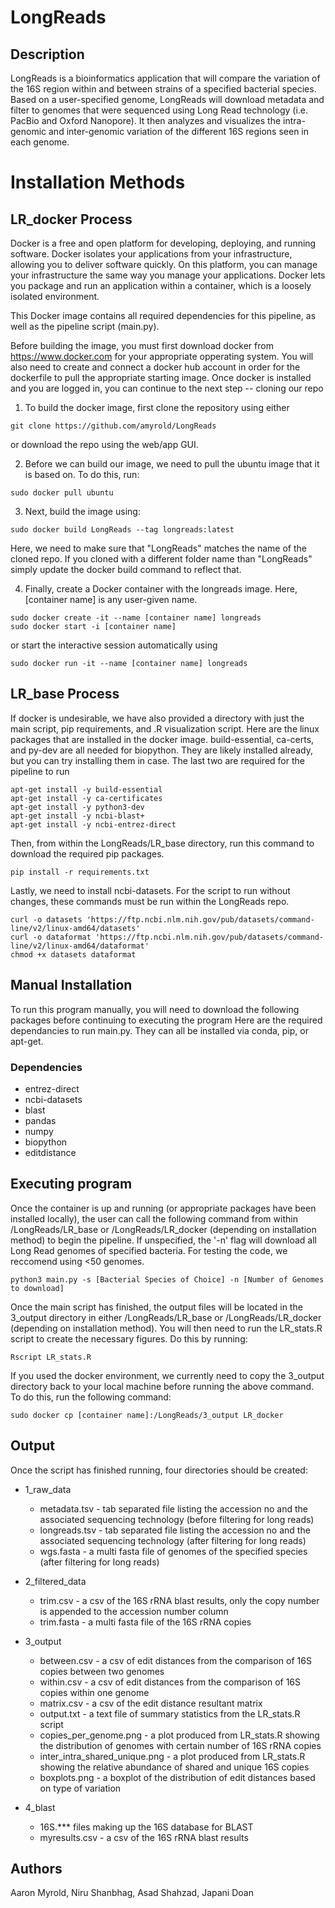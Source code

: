 # LongReads

## Description
LongReads is a bioinformatics application that will compare the variation of the 16S region within and between strains of a specified bacterial species. Based on a user-specified genome, LongReads will download metadata and filter to genomes that were sequenced using Long Read technology (i.e. PacBio and Oxford Nanopore). It then analyzes and visualizes the intra-genomic and inter-genomic variation of the different 16S regions seen in each genome. 

# Installation Methods

## LR_docker Process
Docker is a free and open platform for developing, deploying, and running software. Docker isolates your applications from your infrastructure, allowing you to deliver software quickly. On this platform, you can manage your infrastructure the same way you manage your applications. Docker lets you package and run an application within a container, which is a loosely isolated environment.

This Docker image contains all required dependencies for this pipeline, as well as the pipeline script (main.py). 

Before building the image, you must first download docker from https://www.docker.com for your appropriate opperating system. You will also need to create and connect a docker hub account in order for the dockerfile to pull the appropriate starting image. 
Once docker is installed and you are logged in, you can continue to the next step -- cloning our repo

1. To build the docker image, first clone the repository using either
```
git clone https://github.com/amyrold/LongReads
```
or download the repo using the web/app GUI.

2. Before we can build our image, we need to pull the ubuntu image that it is based on. To do this, run:
```
sudo docker pull ubuntu
```

3. Next, build the image using:
```
sudo docker build LongReads --tag longreads:latest
```
Here, we need to make sure that "LongReads" matches the name of the cloned repo. If you cloned with a different folder name than "LongReads" simply update the docker build command to reflect that. 


4. Finally, create a Docker container with the longreads image. Here, [container name] is any user-given name.
```
sudo docker create -it --name [container name] longreads
sudo docker start -i [container name]
```
or start the interactive session automatically using
```
sudo docker run -it --name [container name] longreads
```

## LR_base Process
If docker is undesirable, we have also provided a directory with just the main script, pip requirements, and .R visualization script.
Here are the linux packages that are installed in the docker image. build-essential, ca-certs, and py-dev are all needed for biopython. They are likely installed already, but you can try installing them in case. The last two are required for the pipeline to run
```
apt-get install -y build-essential
apt-get install -y ca-certificates
apt-get install -y python3-dev
apt-get install -y ncbi-blast+
apt-get install -y ncbi-entrez-direct
```
Then, from within the LongReads/LR_base directory, run this command to download the required pip packages. 
```
pip install -r requirements.txt
```
Lastly, we need to install ncbi-datasets. For the script to run without changes, these commands must be run within the LongReads repo. 
```
curl -o datasets 'https://ftp.ncbi.nlm.nih.gov/pub/datasets/command-line/v2/linux-amd64/datasets'
curl -o dataformat 'https://ftp.ncbi.nlm.nih.gov/pub/datasets/command-line/v2/linux-amd64/dataformat'
chmod +x datasets dataformat
```


## Manual Installation
To run this program manually, you will need to download the following packages before continuing to executing the program
Here are the required dependancies to run main.py. They can all be installed via conda, pip, or apt-get. 
### Dependencies
- entrez-direct
- ncbi-datasets
- blast
- pandas
- numpy
- biopython
- editdistance

## Executing program
Once the container is up and running (or appropriate packages have been installed locally), the user can call the following command from within /LongReads/LR_base or /LongReads/LR_docker (depending on installation method) to begin the pipeline. If unspecified, the '-n' flag will download all Long Read genomes of specified bacteria. For testing the code, we reccomend using <50 genomes. 
```
python3 main.py -s [Bacterial Species of Choice] -n [Number of Genomes to download]
```
Once the main script has finished, the output files will be located in the 3_output directory in either /LongReads/LR_base or /LongReads/LR_docker (depending on installation method). You will then need to run the LR_stats.R script to create the necessary figures. Do this by running:
```
Rscript LR_stats.R
```
If you used the docker environment, we currently need to copy the 3_output directory back to your local machine before running the above command. To do this, run the following command:
```
sudo docker cp [container name]:/LongReads/3_output LR_docker
```
## Output
Once the script has finished running, four directories should be created:
* 1_raw_data
  *  metadata.tsv  - tab separated file listing the accession no and the associated sequencing technology (before filtering for long reads)
  *  longreads.tsv - tab separated file listing the accession no and the associated sequencing technology (after filtering for long reads)
  *  wgs.fasta - a multi fasta file of genomes of the specified species (after filtering for long reads)
* 2_filtered_data
  *  trim.csv - a csv of the 16S rRNA blast results, only the copy number is appended to the accession number column
  *  trim.fasta - a multi fasta file of the 16S rRNA copies
* 3_output
  *  between.csv - a csv of edit distances from the comparison of 16S copies between two genomes
  *  within.csv - a csv of edit distances from the comparison of 16S copies within one genome
  *  matrix.csv - a csv of the edit distance resultant matrix
  *  output.txt - a text file of summary statistics from the LR_stats.R script
  *  copies_per_genome.png - a plot produced from LR_stats.R showing the distribution of genomes with certain number of 16S rRNA copies
  *  inter_intra_shared_unique.png - a plot produced from LR_stats.R showing the relative abundance of shared and unique 16S copies
  *  boxplots.png - a boxplot of the distribution of edit distances based on type of variation
  
* 4_blast
  *  16S.*** files making up the 16S database for BLAST
  *  myresults.csv - a csv of the 16S rRNA blast results

## Authors
Aaron Myrold, Niru Shanbhag, Asad Shahzad, Japani Doan
